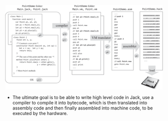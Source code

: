 ![figure_II.3.png](/Images/figure_II.3.png)

- The ultimate goal is to be able to write high level code in Jack, use a compiler to compile it into bytecode, which is then translated into assembly code and then finally assembled into machine code, to be executed by the hardware.
